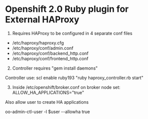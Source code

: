 # Openshift 2.0 Ruby plugin for External HAProxy

1. Requires HAProxy to be configured in 4 separate conf files

* /etc/haproxy/haproxy.cfg
* /etc/haproxy/conf/admin.conf
* /etc/haproxy/conf/backend_http.conf
* /etc/haproxy/conf/frontend_http.conf

2. Controller requires "gem install daemons"

Controller use:
scl enable ruby193 "ruby haproxy_controller.rb start"

3. Inside /etc/openshift/broker.conf on broker node set:
ALLOW_HA_APPLICATIONS="true"

Also allow user to create HA applications

oo-admin-ctl-user -l $user --allowha true
